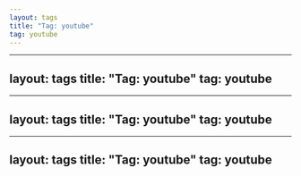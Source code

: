 ```yaml
---
layout: tags
title: "Tag: youtube"
tag: youtube
---
```

---
layout: tags
title: "Tag: youtube"
tag: youtube
---
---
layout: tags
title: "Tag: youtube"
tag: youtube
---
---
layout: tags
title: "Tag: youtube"
tag: youtube
---
